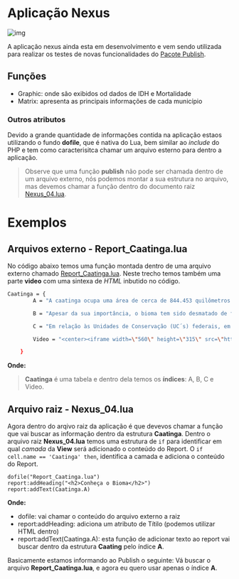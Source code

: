 # Aplicação Nexus


![img](https://github.com/CristianoAugustoChico/Application_code/blob/master/Exemplo_Nexus/Imagens/aplicacao.png?raw=true)


A aplicação nexus ainda esta em desenvolvimento e vem sendo utilizada para realizar os testes de novas funcionalidades do [Pacote Publish].

## Funções
 - Graphic: onde são exibidos od dados de IDH e Mortalidade
 - Matrix: apresenta as principais informações de cada município


### Outros atributos

Devido a grande quantidade de informações contida na aplicação estaos utilizando o fundo **dofile**, que é nativa do Lua, bem similar ao *include* do PHP e tem como caracterisitca chamar um arquivo esterno para dentro a aplicação. 

> Observe que uma função **publish** não pode ser chamada dentro de um arquivo externo, nós podemos montar a sua estrutura no arquivo, mas devemos chamar a função dentro do documento raiz [Nexus_04.lua].

# Exemplos

## Arquivos externo - Report_Caatinga.lua 
No código abaixo temos uma função montada dentro de uma arquivo externo chamado [Report_Caatinga.lua]. Neste trecho temos também uma parte **video** com uma sintexa de *HTML* inbutido no código.

```sh
Caatinga = {
		A = "A caatinga ocupa uma área de cerca de 844.453 quilômetros quadrados, o equivalente a 11% do território nacional. Engloba os estados Alagoas, Bahia, Ceará, Maranhão, Pernambuco, Paraíba, Rio Grande do Norte, Piauí, Sergipe e o norte de Minas Gerais. Rico em biodiversidade, o bioma abriga 178 espécies de mamíferos, 591 de aves, 177 de répteis, 79 espécies de anfíbios, 241 de peixes e 221 abelhas. Cerca de 27 milhões de pessoas vivem na região, a maioria carente e dependente dos recursos do bioma para sobreviver. A caatinga tem um imenso potencial para a conservação de serviços ambientais, uso sustentável e bioprospecção que, se bem explorado, será decisivo para o desenvolvimento da região e do país. A biodiversidade da caatinga ampara diversas atividades econômicas voltadas para fins agrosilvopastoris e industriais, especialmente nos ramos farmacêutico, de cosméticos, químico e de alimentos.",

		B = "Apesar da sua importância, o bioma tem sido desmatado de forma acelerada, principalmente nos últimos anos, devido principalmente ao consumo de lenha nativa, explorada de forma ilegal e insustentável, para fins domésticos e indústrias, ao sobrepastoreio e a conversão para pastagens e agricultura. Frente ao avançado desmatamento que chega a 46% da área do bioma, segundo dados do Ministério do Meio Ambiente (MMA), o governo busca concretizar uma agenda de criação de mais unidades de conservação federais e estaduais no bioma, além de promover alternativas para o uso sustentável da sua biodiversidade.",

		C = "Em relação às Unidades de Conservação (UC´s) federais, em 2009 foi criado o Monumento Natural do Rio São Francisco, com 27 mil hectares, que engloba os estados de Alagoas, Bahia e Sergipe e, em 2010, o Parque Nacional das Confusões, no Piauí foi ampliado em 300 mil hectares, passando a ter 823.435,7 hectares. Em 2012 foi criado o Parque Nacional da Furna Feia, nos Municípios de Baraúna e Mossoró, no estado do Rio Grande do Norte, com 8.494 ha. Com estas novas unidades, a área protegida por unidades de conservação no bioma aumentou para cerca de 7,5%. Ainda assim, o bioma continuará como um dos menos protegidos do país, já que pouco mais de 1% destas unidades são de Proteção Integral. Ademais, grande parte das unidades de conservação do bioma, especialmente as Áreas de Proteção Ambiental – APAs, têm baixo nível de implementação.",

		Video = "<center><iframe width=\"560\" height=\"315\" src=\"https://www.youtube.com/embed/_O4TXbfYPng\" frameborder=\"0\" allow=\"accelerometer; autoplay; encrypted-media; gyroscope; picture-in-picture\" allowfullscreen></iframe></center>"

	}
```

**Onde:**
> **Caatinga** é uma tabela e dentro dela temos os **índices**: A, B, C e Video.

## Arquivo raiz - Nexus_04.lua

Agora dentro do arqivo raiz da aplicação é que devevos chamar a função que vai buscar as informação dentro da estrutura **Caatinga**.
Dentro o arquivo raiz **Nexus_04.lua** temos uma estrutura de `if` para identificar em qual *camada* da **View** será adicionado o conteúdo do Report.
O `if cell.name == 'Caatinga' then`, identifica a camada e adiciona o conteúdo do Report.

```
dofile("Report_Caatinga.lua")
report:addHeading("<h2>Conheça o Bioma</h2>")
report:addText(Caatinga.A)
```

**Onde:**
 - dofile: vai chamar o conteúdo do arquivo externo a raiz
 - report:addHeading: adiciona um atributo de Títilo (podemos utilizar HTML dentro)
 - report:addText(Caatinga.A): esta função de adicionar texto ao report vai buscar dentro da estrutura **Caating** pelo índice **A**.
 
Basicamente estamos informando ao Publish o seguinte: 
Vá buscar o arquivo **Report_Caatinga.lua**, e agora eu quero usar apenas o índice **A**. 


[Pacote Publish]: <https://github.com/TerraME/publish>
[Nexus_04.lua]: <https://github.com/CristianoAugustoChico/Application_code/blob/master/Exemplo_Nexus/Nexus_04.lua>
[Report_Caatinga.lua]: <https://github.com/CristianoAugustoChico/Application_code/blob/master/Exemplo_Nexus/Report_Caatinga.lua>

